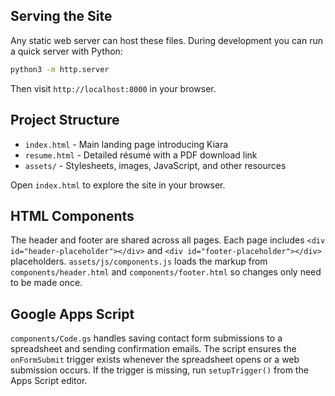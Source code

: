 ## Serving the Site

Any static web server can host these files. During development you can run a quick server with Python:

```bash
python3 -m http.server
```

Then visit `http://localhost:8000` in your browser.


## Project Structure

- `index.html` - Main landing page introducing Kiara
- `resume.html` - Detailed résumé with a PDF download link
- `assets/` - Stylesheets, images, JavaScript, and other resources

Open `index.html` to explore the site in your browser.

## HTML Components

The header and footer are shared across all pages. Each page includes
`<div id="header-placeholder"></div>` and `<div id="footer-placeholder"></div>`
placeholders. `assets/js/components.js` loads the markup from
`components/header.html` and `components/footer.html` so changes only need to be
made once.

## Google Apps Script

`components/Code.gs` handles saving contact form submissions to a spreadsheet
and sending confirmation emails. The script ensures the `onFormSubmit`
trigger exists whenever the spreadsheet opens or a web submission occurs.
If the trigger is missing, run `setupTrigger()` from the Apps Script editor.
